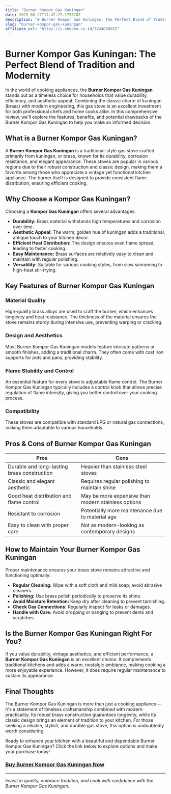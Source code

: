 ```yaml
---
title: "Burner Kompor Gas Kuningan"
date: 2025-08-27T11:47:27.175370Z
description: "# Burner Kompor Gas Kuningan: The Perfect Blend of Tradition and Modernity..."
slug: "burner-kompor-gas-kuningan"
affiliate_url: "https://s.shopee.co.id/7V44C68VX2"
---
```

# Burner Kompor Gas Kuningan: The Perfect Blend of Tradition and Modernity

In the world of cooking appliances, the **Burner Kompor Gas Kuningan** stands out as a timeless choice for households that value durability, efficiency, and aesthetic appeal. Combining the classic charm of kuningan (brass) with modern engineering, this gas stove is an excellent investment for both professional chefs and home cooks alike. In this comprehensive review, we'll explore the features, benefits, and potential drawbacks of the Burner Kompor Gas Kuningan to help you make an informed decision.

## What is a Burner Kompor Gas Kuningan?

A **Burner Kompor Gas Kuningan** is a traditional-style gas stove crafted primarily from kuningan, or brass, known for its durability, corrosion resistance, and elegant appearance. These stoves are popular in various regions due to their robust construction and classic design, making them a favorite among those who appreciate a vintage yet functional kitchen appliance. The burner itself is designed to provide consistent flame distribution, ensuring efficient cooking.

## Why Choose a Kompor Gas Kuningan?

Choosing a **Kompor Gas Kuningan** offers several advantages:

- **Durability:** Brass material withstands high temperatures and corrosion over time.
- **Aesthetic Appeal:** The warm, golden hue of kuningan adds a traditional, antique touch to your kitchen decor.
- **Efficient Heat Distribution:** The design ensures even flame spread, leading to faster cooking.
- **Easy Maintenance:** Brass surfaces are relatively easy to clean and maintain with regular polishing.
- **Versatility:** Suitable for various cooking styles, from slow simmering to high-heat stir-frying.

## Key Features of Burner Kompor Gas Kuningan

### Material Quality

High-quality brass alloys are used to craft the burner, which enhances longevity and heat resistance. The thickness of the material ensures the stove remains sturdy during intensive use, preventing warping or cracking.

### Design and Aesthetics

Most Burner Kompor Gas Kuningan models feature intricate patterns or smooth finishes, adding a traditional charm. They often come with cast iron supports for pots and pans, providing stability.

### Flame Stability and Control

An essential feature for every stove is adjustable flame control. The Burner Kompor Gas Kuningan typically includes a control knob that allows precise regulation of flame intensity, giving you better control over your cooking process.

### Compatibility

These stoves are compatible with standard LPG or natural gas connections, making them adaptable to various households.

## Pros & Cons of Burner Kompor Gas Kuningan

| **Pros**                                            | **Cons**                                              |
|------------------------------------------------------|------------------------------------------------------|
| Durable and long-lasting brass construction        | Heavier than stainless steel stoves                |
| Classic and elegant aesthetic                      | Requires regular polishing to maintain shine       |
| Good heat distribution and flame control           | May be more expensive than modern stainless options |
| Resistant to corrosion                             | Potentially more maintenance due to material age   |
| Easy to clean with proper care                      | Not as modern-looking as contemporary designs     |

## How to Maintain Your Burner Kompor Gas Kuningan

Proper maintenance ensures your brass stove remains attractive and functioning optimally:

- **Regular Cleaning:** Wipe with a soft cloth and mild soap; avoid abrasive cleaners.
- **Polishing:** Use brass polish periodically to preserve its shine.
- **Avoid Moisture Retention:** Keep dry after cleaning to prevent tarnishing.
- **Check Gas Connections:** Regularly inspect for leaks or damages.
- **Handle with Care:** Avoid dropping or banging to prevent dents and scratches.

## Is the Burner Kompor Gas Kuningan Right For You?

If you value durability, vintage aesthetics, and efficient performance, a **Burner Kompor Gas Kuningan** is an excellent choice. It complements traditional kitchens and adds a warm, nostalgic ambiance, making cooking a more enjoyable experience. However, it does require regular maintenance to sustain its appearance.

## Final Thoughts

The Burner Kompor Gas Kuningan is more than just a cooking appliance—it's a statement of timeless craftsmanship combined with modern practicality. Its robust brass construction guarantees longevity, while its classic design brings an element of tradition to your kitchen. For those seeking a reliable, stylish, and durable gas stove, this option is undoubtedly worth considering.

Ready to enhance your kitchen with a beautiful and dependable Burner Kompor Gas Kuningan? Click the link below to explore options and make your purchase today!

### [Buy Burner Kompor Gas Kuningan Now](https://s.shopee.co.id/7V44C68VX2)

---

*Invest in quality, embrace tradition, and cook with confidence with the Burner Kompor Gas Kuningan.*